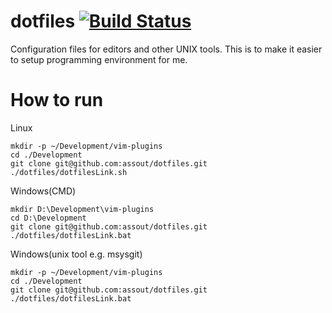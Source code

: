 dotfiles [![Build Status](https://travis-ci.org/assout/dotfiles.svg)](https://travis-ci.org/assout/dotfiles)
========
Configuration files for editors and other UNIX tools. This is to make it easier to setup programming environment for me.


# How to run

Linux
 ```
mkdir -p ~/Development/vim-plugins
cd ./Development
git clone git@github.com:assout/dotfiles.git
./dotfiles/dotfilesLink.sh
 ```

Windows(CMD)
 ```
mkdir D:\Development\vim-plugins
cd D:\Development
git clone git@github.com:assout/dotfiles.git
./dotfiles/dotfilesLink.bat
 ```

Windows(unix tool e.g. msysgit)
 ```
mkdir -p ~/Development/vim-plugins
cd ./Development
git clone git@github.com:assout/dotfiles.git
./dotfiles/dotfilesLink.bat
 ```

